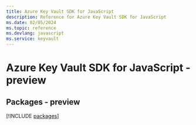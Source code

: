 ```yaml
---
title: Azure Key Vault SDK for JavaScript
description: Reference for Azure Key Vault SDK for JavaScript
ms.date: 02/05/2024
ms.topic: reference
ms.devlang: javascript
ms.service: keyvault
---
```

# Azure Key Vault SDK for JavaScript - preview
## Packages - preview
[!INCLUDE [packages](key-vault-index.md)]